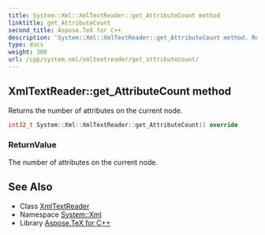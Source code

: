```yaml
---
title: System::Xml::XmlTextReader::get_AttributeCount method
linktitle: get_AttributeCount
second_title: Aspose.TeX for C++
description: 'System::Xml::XmlTextReader::get_AttributeCount method. Returns the number of attributes on the current node in C++.'
type: docs
weight: 300
url: /cpp/system.xml/xmltextreader/get_attributecount/
---
```

## XmlTextReader::get_AttributeCount method


Returns the number of attributes on the current node.

```cpp
int32_t System::Xml::XmlTextReader::get_AttributeCount() override
```


### ReturnValue

The number of attributes on the current node.

## See Also

* Class [XmlTextReader](../)
* Namespace [System::Xml](../../)
* Library [Aspose.TeX for C++](../../../)
